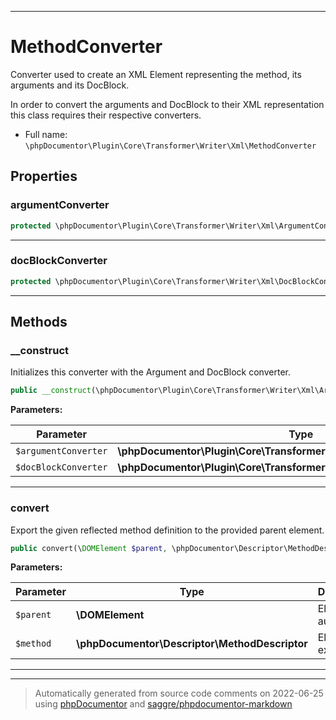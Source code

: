 ***

# MethodConverter

Converter used to create an XML Element representing the method, its arguments and its DocBlock.

In order to convert the arguments and DocBlock to their XML representation this class requires their respective
converters.

* Full name: `\phpDocumentor\Plugin\Core\Transformer\Writer\Xml\MethodConverter`



## Properties


### argumentConverter



```php
protected \phpDocumentor\Plugin\Core\Transformer\Writer\Xml\ArgumentConverter $argumentConverter
```






***

### docBlockConverter



```php
protected \phpDocumentor\Plugin\Core\Transformer\Writer\Xml\DocBlockConverter $docBlockConverter
```






***

## Methods


### __construct

Initializes this converter with the Argument and DocBlock converter.

```php
public __construct(\phpDocumentor\Plugin\Core\Transformer\Writer\Xml\ArgumentConverter $argumentConverter, \phpDocumentor\Plugin\Core\Transformer\Writer\Xml\DocBlockConverter $docBlockConverter): mixed
```








**Parameters:**

| Parameter | Type | Description |
|-----------|------|-------------|
| `$argumentConverter` | **\phpDocumentor\Plugin\Core\Transformer\Writer\Xml\ArgumentConverter** |  |
| `$docBlockConverter` | **\phpDocumentor\Plugin\Core\Transformer\Writer\Xml\DocBlockConverter** |  |




***

### convert

Export the given reflected method definition to the provided parent element.

```php
public convert(\DOMElement $parent, \phpDocumentor\Descriptor\MethodDescriptor $method): \DOMElement
```








**Parameters:**

| Parameter | Type | Description |
|-----------|------|-------------|
| `$parent` | **\DOMElement** | Element to augment. |
| `$method` | **\phpDocumentor\Descriptor\MethodDescriptor** | Element to export. |




***


***
> Automatically generated from source code comments on 2022-06-25 using [phpDocumentor](http://www.phpdoc.org/) and [saggre/phpdocumentor-markdown](https://github.com/Saggre/phpDocumentor-markdown)
